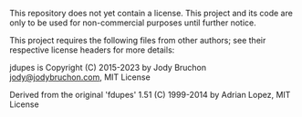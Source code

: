 This repository does not yet contain a license. This project and its code are only to be used for non-commercial purposes until further notice.

This project requires the following files from other authors;
see their respective license headers for more details:

jdupes is Copyright (C) 2015-2023 by Jody Bruchon jody@jodybruchon.com, MIT License

Derived from the original 'fdupes' 1.51 (C) 1999-2014 by Adrian Lopez, MIT License
